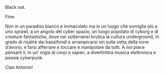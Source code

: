 

Black out.

Fine.





Non
in un paradiso bianco e immacolato ma
in un luogo che somiglia più a uno sprawl,
a un angolo del cyber spazio,
un luogo popolato di cyborg e di creature fantastiche, dove
nei sotterranei brulica la cultura underground, in grado di risalire
dai bassifondi e arrampicarsi sin sulla vetta
della torre d’avorio, e farsi afferrare
e toccare e manipolare da tutti.
A noi piace pensarti li, in un’ orgia di corpi e saperi,
a divertirtitra musica elettronica e poesie
cyberpunk.


Ciao Antonio!



